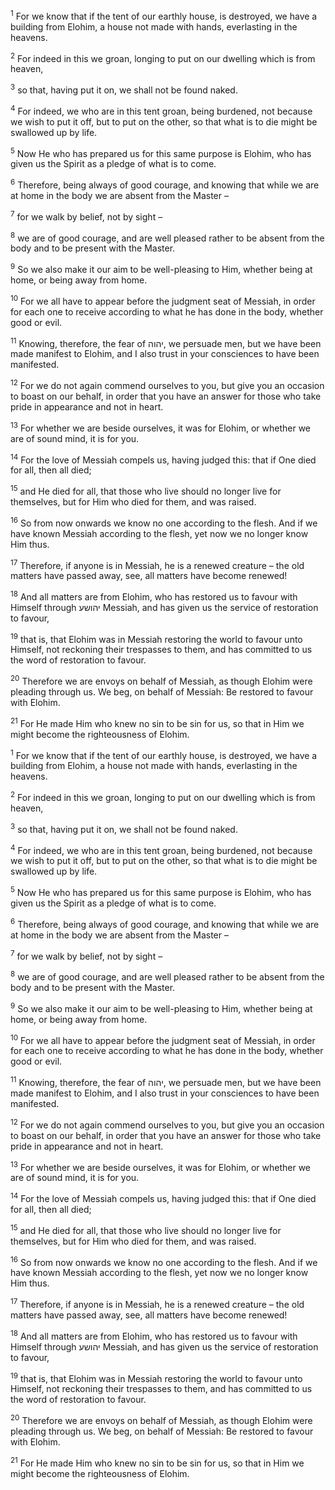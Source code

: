 <sup>1</sup> For we know that if the tent of our earthly house, is destroyed, we have a building from Elohim, a house not made with hands, everlasting in the heavens.

<sup>2</sup> For indeed in this we groan, longing to put on our dwelling which is from heaven,

<sup>3</sup> so that, having put it on, we shall not be found naked.

<sup>4</sup> For indeed, we who are in this tent groan, being burdened, not because we wish to put it off, but to put on the other, so that what is to die might be swallowed up by life.

<sup>5</sup> Now He who has prepared us for this same purpose is Elohim, who has given us the Spirit as a pledge of what is to come.

<sup>6</sup> Therefore, being always of good courage, and knowing that while we are at home in the body we are absent from the Master –

<sup>7</sup> for we walk by belief, not by sight –

<sup>8</sup> we are of good courage, and are well pleased rather to be absent from the body and to be present with the Master.

<sup>9</sup> So we also make it our aim to be well-pleasing to Him, whether being at home, or being away from home.

<sup>10</sup> For we all have to appear before the judgment seat of Messiah, in order for each one to receive according to what he has done in the body, whether good or evil.

<sup>11</sup> Knowing, therefore, the fear of יהוה, we persuade men, but we have been made manifest to Elohim, and I also trust in your consciences to have been manifested.

<sup>12</sup> For we do not again commend ourselves to you, but give you an occasion to boast on our behalf, in order that you have an answer for those who take pride in appearance and not in heart.

<sup>13</sup> For whether we are beside ourselves, it was for Elohim, or whether we are of sound mind, it is for you.

<sup>14</sup> For the love of Messiah compels us, having judged this: that if One died for all, then all died;

<sup>15</sup> and He died for all, that those who live should no longer live for themselves, but for Him who died for them, and was raised.

<sup>16</sup> So from now onwards we know no one according to the flesh. And if we have known Messiah according to the flesh, yet now we no longer know Him thus.

<sup>17</sup> Therefore, if anyone is in Messiah, he is a renewed creature – the old matters have passed away, see, all matters have become renewed!

<sup>18</sup> And all matters are from Elohim, who has restored us to favour with Himself through יהושע Messiah, and has given us the service of restoration to favour,

<sup>19</sup> that is, that Elohim was in Messiah restoring the world to favour unto Himself, not reckoning their trespasses to them, and has committed to us the word of restoration to favour.

<sup>20</sup> Therefore we are envoys on behalf of Messiah, as though Elohim were pleading through us. We beg, on behalf of Messiah: Be restored to favour with Elohim.

<sup>21</sup> For He made Him who knew no sin to be sin for us, so that in Him we might become the righteousness of Elohim.

<sup>1</sup> For we know that if the tent of our earthly house, is destroyed, we have a building from Elohim, a house not made with hands, everlasting in the heavens.

<sup>2</sup> For indeed in this we groan, longing to put on our dwelling which is from heaven,

<sup>3</sup> so that, having put it on, we shall not be found naked.

<sup>4</sup> For indeed, we who are in this tent groan, being burdened, not because we wish to put it off, but to put on the other, so that what is to die might be swallowed up by life.

<sup>5</sup> Now He who has prepared us for this same purpose is Elohim, who has given us the Spirit as a pledge of what is to come.

<sup>6</sup> Therefore, being always of good courage, and knowing that while we are at home in the body we are absent from the Master –

<sup>7</sup> for we walk by belief, not by sight –

<sup>8</sup> we are of good courage, and are well pleased rather to be absent from the body and to be present with the Master.

<sup>9</sup> So we also make it our aim to be well-pleasing to Him, whether being at home, or being away from home.

<sup>10</sup> For we all have to appear before the judgment seat of Messiah, in order for each one to receive according to what he has done in the body, whether good or evil.

<sup>11</sup> Knowing, therefore, the fear of יהוה, we persuade men, but we have been made manifest to Elohim, and I also trust in your consciences to have been manifested.

<sup>12</sup> For we do not again commend ourselves to you, but give you an occasion to boast on our behalf, in order that you have an answer for those who take pride in appearance and not in heart.

<sup>13</sup> For whether we are beside ourselves, it was for Elohim, or whether we are of sound mind, it is for you.

<sup>14</sup> For the love of Messiah compels us, having judged this: that if One died for all, then all died;

<sup>15</sup> and He died for all, that those who live should no longer live for themselves, but for Him who died for them, and was raised.

<sup>16</sup> So from now onwards we know no one according to the flesh. And if we have known Messiah according to the flesh, yet now we no longer know Him thus.

<sup>17</sup> Therefore, if anyone is in Messiah, he is a renewed creature – the old matters have passed away, see, all matters have become renewed!

<sup>18</sup> And all matters are from Elohim, who has restored us to favour with Himself through יהושע Messiah, and has given us the service of restoration to favour,

<sup>19</sup> that is, that Elohim was in Messiah restoring the world to favour unto Himself, not reckoning their trespasses to them, and has committed to us the word of restoration to favour.

<sup>20</sup> Therefore we are envoys on behalf of Messiah, as though Elohim were pleading through us. We beg, on behalf of Messiah: Be restored to favour with Elohim.

<sup>21</sup> For He made Him who knew no sin to be sin for us, so that in Him we might become the righteousness of Elohim.

